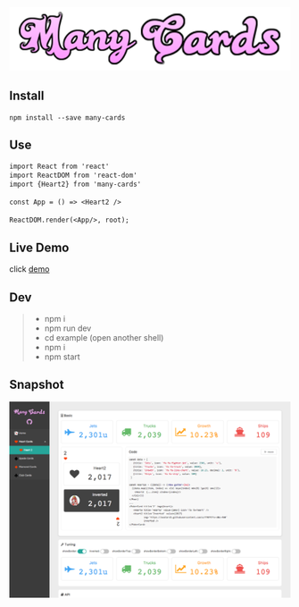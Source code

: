 ![image](https://raw.githubusercontent.com/liekkas/many-cards/gh-pages/static/logo.png)


## Install

```
npm install --save many-cards
```

## Use
```
import React from 'react'
import ReactDOM from 'react-dom'
import {Heart2} from 'many-cards'

const App = () => <Heart2 />

ReactDOM.render(<App/>, root);
```

## Live Demo

click [demo](https://liekkas.github.com/many-cards/)

## Dev
>* npm i
>* npm run dev
>* cd example (open another shell)
>* npm i
>* npm start

## Snapshot

![image](https://raw.githubusercontent.com/liekkas/many-cards/master/snapshot.png)


